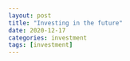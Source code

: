 ```yaml
---
layout: post
title: "Investing in the future"
date: 2020-12-17
categories: investment
tags: [investment]
---
```

